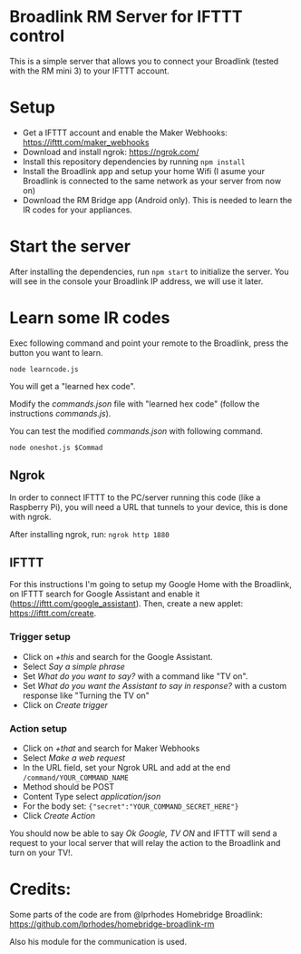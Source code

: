 # Broadlink RM Server for IFTTT control

This is a simple server that allows you to connect your Broadlink (tested with the RM mini 3) to your IFTTT account.

# Setup
- Get a IFTTT account and enable the Maker Webhooks: https://ifttt.com/maker_webhooks
- Download and install ngrok: https://ngrok.com/
- Install this repository dependencies by running ```npm install```
- Install the Broadlink app and setup your home Wifi (I asume your Broadlink is connected to the same network as your server from now on)
- Download the RM Bridge app (Android only). This is needed to learn the IR codes for your appliances.

# Start the server
After installing the dependencies, run ```npm start``` to initialize the server. You will see in the console your Broadlink IP address, we will use it later.

# Learn some IR codes
Exec following command and point your remote to the Broadlink, press the button you want to learn.

```
node learncode.js
```

You will get a "learned hex code".

Modify the *commands.json* file with "learned hex code" (follow the instructions *commands.js*).

You can test the modified *commands.json* with following command.

```
node oneshot.js $Commad
```

## Ngrok
In order to connect IFTTT to the PC/server running this code (like a Raspberry Pi), you will need a URL that tunnels to your device, this is done with ngrok. 

After installing ngrok, run: ```ngrok http 1880```

## IFTTT
For this instructions I'm going to setup my Google Home with the Broadlink, on IFTTT search for Google Assistant and enable it (https://ifttt.com/google_assistant). Then, create a new applet: https://ifttt.com/create.

### Trigger setup
- Click on *+this* and search for the Google Assistant.
- Select *Say a simple phrase*
- Set *What do you want to say?* with a command like "TV on".
- Set *What do you want the Assistant to say in response?* with a custom response like "Turning the TV on"
- Click on *Create trigger*

### Action setup
- Click on *+that* and search for Maker Webhooks
- Select *Make a web request*
- In the URL field, set your Ngrok URL and add at the end ```/command/YOUR_COMMAND_NAME```
- Method should be POST
- Content Type select *application/json*
- For the body set: ```{"secret":"YOUR_COMMAND_SECRET_HERE"}```
- Click *Create Action*

You should now be able to say *Ok Google, TV ON* and IFTTT will send a request to your local server that will relay the action to the Broadlink and turn on your TV!.

# Credits:
Some parts of the code are from @lprhodes Homebridge Broadlink:
https://github.com/lprhodes/homebridge-broadlink-rm

Also his module for the communication is used.